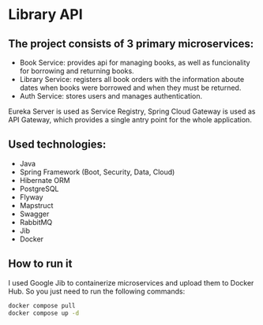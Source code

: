 # Library API
## The project consists of 3 primary microservices:
- Book Service: provides api for managing books, as well as funcionality for borrowing and returning books.
- Library Service: registers all book orders with the information aboute dates when books were borrowed and when they must be returned.
- Auth Service: stores users and manages authentication.

Eureka Server is used as Service Registry, Spring Cloud Gateway is used as API Gateway, which provides a single antry point for the whole application.

## Used technologies:
- Java
- Spring Framework (Boot, Security, Data, Cloud)
- Hibernate ORM
- PostgreSQL
- Flyway
- Mapstruct
- Swagger
- RabbitMQ
- Jib
- Docker

## How to run it
I used Google Jib to containerize microservices and upload them to Docker Hub. So you just need to run the following commands:
```sh
docker compose pull
docker compose up -d
```
